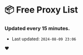 # :package: Free Proxy List
### Updated every 15 minutes.

- Last updated: `2024-08-09 23:06`

:heart:
